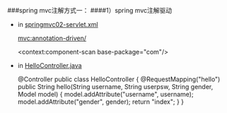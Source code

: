 ###spring mvc注解方式一：
####1）spring mvc注解驱动  
* in [springmvc02-servlet.xml](https://github.com/DaCang/Spring-MVC/blob/master/SpringMVC02/WebContent/WEB-INF/springmvc02-servlet.xml) 

	<!-- spring mvc注解驱动 --> 
	<mvc:annotation-driven/>
	<!-- 扫描器 --> 
	<context:component-scan base-package="com"/>

* in [HelloController.java](https://github.com/DaCang/Spring-MVC/blob/master/SpringMVC02/src/com/songyl/webmvc/controller/HelloController.java)
 
	@Controller
	public class HelloController {
       		@RequestMapping("hello")
       		public String hello(String username, String userpsw, String gender, Model model) {
	        	model.addAttribute("username", username);
	        	model.addAttribute("gender", gender);
	        	return "index";
        	}
	}
